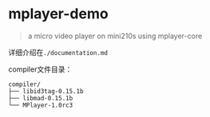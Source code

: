 # mplayer-demo

> a micro video player on mini210s using mplayer-core

详细介绍在```./documentation.md```

compiler文件目录：
```
compiler/
├── libid3tag-0.15.1b
├── libmad-0.15.1b
└── MPlayer-1.0rc3
```